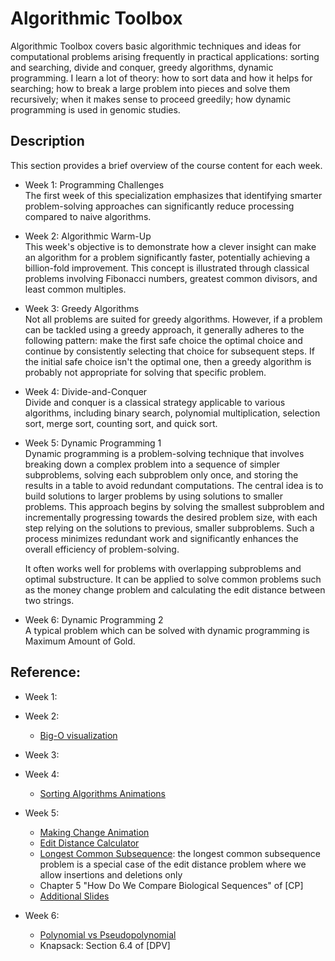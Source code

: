 # Algorithmic Toolbox

Algorithmic Toolbox covers basic algorithmic techniques and ideas for computational
problems arising frequently in practical applications: sorting and searching, divide and
conquer, greedy algorithms, dynamic programming. I learn a lot of theory: how to sort
data and how it helps for searching; how to break a large problem into pieces and solve
them recursively; when it makes sense to proceed greedily; how dynamic programming is
used in genomic studies.

## Description

This section provides a brief overview of the course content for each week.

-   Week 1: Programming Challenges  
    The first week of this specialization emphasizes that identifying smarter
    problem-solving approaches can significantly reduce processing compared to naive
    algorithms.

-   Week 2: Algorithmic Warm-Up  
    This week's objective is to demonstrate how a clever insight can make an algorithm
    for a problem significantly faster, potentially achieving a billion-fold
    improvement. This concept is illustrated through classical problems involving
    Fibonacci numbers, greatest common divisors, and least common multiples.

-   Week 3: Greedy Algorithms  
    Not all problems are suited for greedy algorithms. However, if a problem can be
    tackled using a greedy approach, it generally adheres to the following pattern: make
    the first safe choice the optimal choice and continue by consistently selecting that
    choice for subsequent steps. If the initial safe choice isn't the optimal one, then
    a greedy algorithm is probably not appropriate for solving that specific problem.

-   Week 4: Divide-and-Conquer  
    Divide and conquer is a classical strategy applicable to various algorithms,
    including binary search, polynomial multiplication, selection sort, merge sort,
    counting sort, and quick sort.

-   Week 5: Dynamic Programming 1  
    Dynamic programming is a problem-solving technique that involves breaking down a
    complex problem into a sequence of simpler subproblems, solving each subproblem only
    once, and storing the results in a table to avoid redundant computations. The
    central idea is to build solutions to larger problems by using solutions to smaller
    problems. This approach begins by solving the smallest subproblem and incrementally
    progressing towards the desired problem size, with each step relying on the
    solutions to previous, smaller subproblems. Such a process minimizes redundant work
    and significantly enhances the overall efficiency of problem-solving.

    It often works well for problems with overlapping subproblems and optimal
    substructure. It can be applied to solve common problems such as the money change
    problem and calculating the edit distance between two strings.

-   Week 6: Dynamic Programming 2  
    A typical problem which can be solved with dynamic programming is Maximum Amount of
    Gold.

## Reference:

-   Week 1:

-   Week 2:

    - [Big-O visualization](https://htmlpreview.github.io/?https://github.com/lionlai1989/data-structures-and-algorithms/blob/master/C1-Algorithmic_Toolbox/bigo.html)

-   Week 3:

-   Week 4:

    -   [Sorting Algorithms Animations](https://www.toptal.com/developers/sorting-algorithms)

-   Week 5:

    -   [Making Change Animation](https://www.cs.usfca.edu/~galles/visualization/DPChange.html)
    -   [Edit Distance Calculator](http://www.let.rug.nl/kleiweg/lev/)
    -   [Longest Common Subsequence](https://www.cs.usfca.edu/~galles/visualization/DPLCS.html):
        the longest common subsequence problem is a special case of the edit distance
        problem where we allow insertions and deletions only
    -   Chapter 5 "How Do We Compare Biological Sequences" of [CP]
    -   [Additional Slides](https://www.dropbox.com/s/qxzh146jd72188d/dynprog.pdf?dl=0)

-   Week 6:

    -   [Polynomial vs Pseudopolynomial](https://stackoverflow.com/questions/4538581/why-is-the-knapsack-problem-pseudo-polynomial#answer-4538668)
    -   Knapsack: Section 6.4 of [DPV]

    <!-- -   An advaned question: We want to compute not only the edit distance $d$ between
        two words, but also the number of ways to edit the first word to get the second
        word using the minimum number $d$ of edits. Two ways are considered different if
        there is such $i$, $1 \leq i \leq d$ that on the $i$-th step the edits in these
        ways are different.

            To solve this problem, in addition to computing array $T$ with edit distances
            between prefixes of the first and second word, we compute array $ways$, such
            that:

            $$
            ways[i, j] = \text{the number of ways to edit the prefix of length i of the first word to get the prefix of length j of the second word using the minimum possible number of edits}.
            $$

            The following is the correct way to compute $ways[i, j]$ based on the previously
            computed values:

            ```
            ways[i, j] = 0
            if T[i, j] == T[i - 1, j] + 1:
                ways[i, j] += ways[i - 1, j]
            if T[i, j] == T[i, j - 1] + 1:
                ways[i, j] += ways[i, j - 1]
            if word1[i] == word2[j] and T[i, j] == T[i - 1, j - 1]:
                ways[i, j] += ways[i - 1, j - 1]
            if T[i, j] == T[i - 1, j - 1] + 1:
                ways[i, j] += ways[i - 1, j - 1]
            ```

            $T[i, j]$ is computed based on $T[i-1, j]$, $T[i, j-1]$ and
            $T[i-1, j-1]: we decide what will be

        the last edit and then try to use the minimum number of edits needed before
        that, which is already stored in the table $T$ for all the variants of the last
        editing action. If the minimum number of edits $T[i, j]$ can be obtained via
        different last editing actions, we should sum all the ways that exactly
        $T[i, j]$ edits can be made to change the $i$-th prefix of the first word into
        the $j$-th prefix of the second word. First $\text{\textit{if}}$ checks all the
        ways when the last action is to delete the last symbol. Second
        $\text{\textit{if}}$ checks all the ways when the last action is to insert the
        necessary symbol. Third $\text{\textit{if}}$ checks all the ways to match last
        symbols of the prefixes. Last $\text{\textit{if}}$ checks all the ways to
        replace the last symbol of the $i$-th prefix of the first word by the last
        symbol of the $j$-th prefix of the second word. -->
